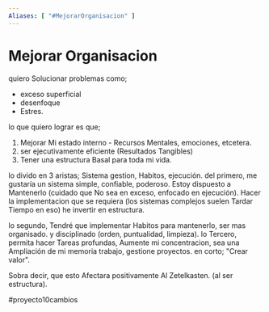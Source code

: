```yaml
---
Aliases: [ "#MejorarOrganisacion" ]
---
```


# Mejorar Organisacion

quiero Solucionar problemas como;
- exceso superficial
- desenfoque
- Estres.

lo que quiero lograr es que;
1) Mejorar Mi estado interno - Recursos Mentales, emociones,
etcetera.
2) ser ejecutivamente eficiente (Resultados Tangibles)
3) Tener una estructura Basal para toda mi vida.

lo divido en 3 aristas; Sistema gestion, Habitos, ejecución. del primero, me gustaría un sistema simple, confiable, poderoso. Estoy dispuesto a Mantenerlo (cuidado que No sea en exceso, enfocado en ejecución). Hacer la
implementacion que se requiera (los sistemas complejos
suelen Tardar Tiempo en eso) he invertir en estructura.

lo segundo, Tendré que implementar Habitos para mantenerlo, ser mas organisado. y disciplinado (orden, puntualidad, limpieza). lo Tercero, permita hacer Tareas profundas,
Aumente mi concentracion, sea una Ampliación de mi memoria
trabajo, gestione proyectos. en corto; "Crear valor".

Sobra decir, que esto Afectara positivamente Al Zetelkasten.
(al ser estructura).

#proyecto10cambios